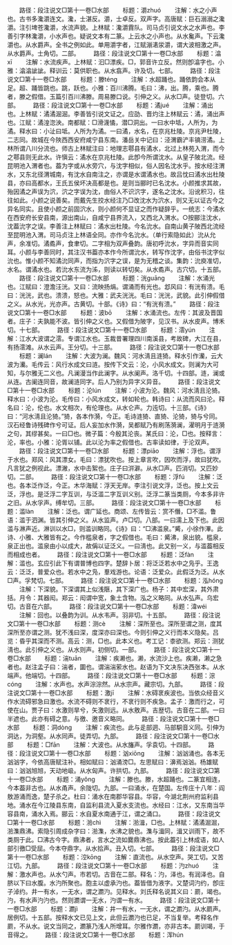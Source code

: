 <!-- { "loadSidebar": true } -->
　　路径：段注说文□第十一卷□水部
　　标题：灂zhuó
　　注解：水之小声也。古书多瀺灂连文。瀺，士湛反。灂，士卓反。双声字。高唐赋：巨石溺溺之瀺灂。注引埤苍瀺灂，水流声貌。上林赋：瀺灂霣队。司马贞引说文水之水声也。李善引字林瀺灂，小水声也。疑说文本有二篆。上云水之小声也。从水毚声。下云瀺灂也。从水爵声。全书之例如此。单用灂字者，江赋漰湱泶灂，谓大波相激之声。从水爵声。士角切。二部。
　　路径：段注说文□第十一卷□水部
　　标题：潝xī
　　注解：水流疾声。上林赋：汩□漂疾。□，郭音许立反。然则卽潝字也。小雅：潝潝訿訿。释训云：莫供职也。从水翕声。许及切。七部。
　　路径：段注说文□第十一卷□水部
　　标题：滕ténɡ
　　注解：水超踊也。踊依韵会本从足。超、踊皆跳也。跳，跃也。小雅：百川沸腾。毛曰：沸，出。腾，乘也。腾者，滕之假借。玉篇引百川沸滕。周易滕口说。引伸之义。从水□声。徒登切。六部。
　　路径：段注说文□第十一卷□水部
　　标题：潏jué
　　注解：涌出也。上林赋：潏潏淈淈。李善皆引说文证之。应劭、晋灼注上林赋云：潏，涌出声也。江赋：潏湟淴泱。南都赋：□滑瀎憰，潜□洞出。一曰水中坻，人所为，为潏。释水曰：小沚曰坻。人所为为潏。一曰潏，水名，在京兆杜陵。京兆尹杜陵，二志同。故城在今陜西西安府咸宁县东南。潘岳关中记曰：泾渭霸浐丰镐涝潏。上林所谓八川分流也。师古上林赋注曰：地理志鄠县有潏水，北过上林苑入渭，而今之鄠县则无此水。许愼云：潏水在京兆杜陵。此卽今所谓沈水。从皇子陂北流。经昆明池入渭者也。葢为字或从水旁穴，与沈字相似，俗人因名沈水乎。按水经注渭水，又东北径渭城南，有沈水自南注之，亦谓是水谓潏水也。故吕忱曰潏水出杜陵县，亦曰高都水，王氏五侯坏决高都是也。是则当郦时已名沈水。小颜推求其故，殆因潏之声误为泬，泬之字误为沈，由俗人不识泬字，遂名之沈水。沿讹积习，往往如此。小颜之说善矣。而戴先生挍水经注乃□改沈水为泬水，则又无以证古今之异名同实。且使小颜之前固泬水，则小颜何不显证之而作疑辞乎。一统志：今潏水在西安府长安县南，源出南山，自咸宁县界流入，又西北入渭水。○按郦注沈水，沈葢沇字之误。李善注上林赋曰：潏水出杜陵。今名沇水。自南山黄子陂西北流经至昆明池入渭。司马贞注上林语全同。亦作今名沇水。（单行索隐如此）沇从允声，余准切。潏矞声，食聿切。二字相为双声叠韵。唐初呼沇水，字异而音实同耳。小颜与李善同时，其注汉书葢亦本作今所谓沇水，转写作沈字，由俗书沈字似沇也。惟小颜不知潏沇同声，而指为泬字之误，是为无稽之谈。集韵：沇庾准切，水名。谓潏水也。若沇水东流为泲，则读以转切矣。从水矞声。古穴切。十五部。
　　路径：段注说文□第十一卷□水部
　　标题：洸ɡuānɡ
　　注解：水涌光也。江赋曰：澄澹汪洸。又曰：流映扬焆。谓涌而有光也。邶风曰：有洸有溃。毛曰：洸洸，武也。溃溃，怒也。大雅：武夫洸洸。毛曰：洸洸，武貌。此引伸假借之义。从水光，光亦声。古黄切。十部。《诗》曰：“有洸有溃。”
　　路径：段注说文□第十一卷□水部
　　标题：波bō
　　注解：水涌流也。左传：其波及晋国者。庄子：夫孰能不波。皆引伸之义也。又假借为陂字，见汉书。从水皮声。博禾切。十七部。
　　路径：段注说文□第十一卷□水部
　　标题：澐yún
　　注解：江水大波谓之澐。专谓江水也。玉裁昔署理四川南溪县，考故碑，大江在县，有扬澐滩。从水云声。王分切。十三部。
　　路径：段注说文□第十一卷□水部
　　标题：澜lán
　　注解：大波为澜。魏风：河水淸且涟猗。释水引作灡，云大波为灡。毛传云：风行水成文曰涟。按传下文云：沦，小风水成文。则澜为大可知，与尔雅无二义也。凡澜漫当作此澜字。从水阑声。洛千切。十四部。涟，澜或从连。古阑连同音，故澜涟同字。后人乃别为异字义异音。
　　路径：段注说文□第十一卷□水部
　　标题：沦lún
　　注解：小波为沦。魏风：河水淸且沦猗。释水曰：小波为沦。毛传曰：小风水成文，转如轮也。韩诗曰：从流而风曰沦。释名曰：沦，伦也。水文相次，有伦理也。从水仑声。力迍切。十三部。《诗》曰：“河水淸且沦猗。”猗，各本作漪，今正。毛诗涟猗、直猗、沦猗，猗与兮同。汉石经鲁诗残碑作兮可证。后人妄加水作漪，吴都赋乃有刷荡漪澜，濯明月于涟漪之句，其缪甚矣。一曰□也。微子篇：今殷其沦丧。某氏曰：沦，□也。按释言：沦，率也。小雅：沦胥以铺。此以沦为率之假借也。古率读如律，于沦双声。
　　路径：段注说文□第十一卷□水部
　　标题：漂piāo
　　注解：浮也。谓浮于水也。郑风：风其漂女。毛曰：漂犹吹也。按上章言吹，因吹而浮，故曰犹吹。凡言犹之例视此。漂潎，水中击絮也。庄子曰洴澼。从水□声。匹消切。又匹妙切。二部。
　　路径：段注说文□第十一卷□水部
　　标题：浮fú
　　注解：泛也。各本泛作泛，今正。木华海赋：浮天无岸。李注引说文浮，泛也。按上文云泛，浮也。是泛浮二字互训，与泛滥二字互训义别。泛浮二篆当类厕，今本多非许之旧。从水孚声。缚牟切。三部。
　　路径：段注说文□第十一卷□水部
　　标题：滥làn
　　注解：泛也。谓广延也。商颂、左传皆云：赏不僭，□不滥。鲁语：滥于泗渊。皆其引伸之义。从水监声。卢□切。八部。一曰濡上及下也。此因滥与淋声近。淋训以水□，则滥训略同。《诗》曰：“□沸滥泉。”觱，小徐作滭。此诗、小雅、大雅皆有之。今作槛泉者，字之假借也。毛曰：觱沸，泉出貌。槛泉，泉正出也。滥泉由小以成大，故偁以证泛义。一曰淸也。此又别一义，与滥葢相反而相成也者。
　　路径：段注说文□第十一卷□水部
　　标题：泛fàn
　　注解：滥也。玄应引此下有谓普博也四字。楚辞卜居：将泛泛若水中之凫乎。王逸云：泛泛，普爱众也。若水中之凫，羣戏游也。论语：泛爱众。此假泛为泛。从水□声。孚梵切。七部。
　　路径：段注说文□第十一卷□水部
　　标题：泓hónɡ
　　注解：下深貌。下深谓其上似浅陿，其下深广也。杨子：其中宏深，其外肃括。月令：其器闳。郑云：闳谓中宽，象土含物。泓之义略同。从水弘声。乌宏切。古音在六部。
　　路径：段注说文□第十一卷□水部
　　标题：湋wéi
　　注解：回也。以叠韵为训。从水韦声。羽非切。十五部。
　　路径：段注说文□第十一卷□水部
　　标题：测cè
　　注解：深所至也。深所至谓之测，度其深所至亦谓之测。犹不浅曰深，度深亦曰深也。今则引伸之义行而本义隐矣。吕览：昏乎其深而不测。高云：测，□也。此本义也。考工记：桼欲测。郑云：测犹淸也。此引伸之义也。从水则声。初侧切。一部。
　　路径：段注说文□第十一卷□水部
　　标题：湍tuān
　　注解：疾濑也。濑，水流沙上也。疾濑，濑之急者也。赵注孟子曰：湍者，圜也。谓湍湍萦水也。赵语为下文决东决西张本。从水端声。他端切。十四部。
　　路径：段注说文□第十一卷□水部
　　标题：淙cónɡ
　　注解：水声也。水声淙淙然。从水宗声。藏宗切。九部。
　　路径：段注说文□第十一卷□水部
　　标题：激jī
　　注解：水碍衺疾波也。当依众经音义作水流碍邪急曰激也。水流不碍则不衺行，不衺行则不疾急。孟子：激而行之，可使在山。贾子曰：水激则旱兮，矢激则远。从水敫声。吉歴切。古音在二部。一曰半遮也。此亦有碍之意。与徼、邀音义略同。
　　路径：段注说文□第十一卷□水部
　　标题：洞dònɡ
　　注解：疾流也。此与辵部迵、马部駧音义同。引伸为洞达，为洞壑。从水同声。徒弄切。九部。
　　路径：段注说文□第十一卷□水部
　　标题：□fān
　　注解：大波也。从水旛声。孚袁切。十四部。
　　路径：段注说文□第十一卷□水部
　　标题：汹xiōnɡ
　　注解：汹汹涌也。各本无汹汹字，今依高唐赋注补。相如赋曰：汹涌滂□。左思赋曰：濞焉汹汹。杨雄赋曰：汹汹旭旭，天动地岋。从水匈声。许拱切。九部。
　　路径：段注说文□第十一卷□水部
　　标题：涌yǒnɡ
　　注解：滕也。滕，水超踊也。二篆宜相连，今本葢非古也。从水甬声。余陇切。九部。一曰涌水，在楚国。左传庄十八年：阎敖游涌而逸，楚子杀之。杜曰：涌水在南郡华容县。华容，今湖北荆州府监利县地。涌水在今江陵县东南，自监利县流入夏水支流也。水经曰：江水，又东南当华容县南，涌水入焉。郦云：水自夏水南通于江，谓之涌口。
　　路径：段注说文□第十一卷□水部
　　标题：湁chì
　　注解：湁湒，□也。上林赋：潏潏淈淈，湁潗鼎沸。索隐引周成杂字曰：湁潗，水沸之貌也。潗与湒同，湒又训雨下，故不类厕于此。□沸古今字。鼎沸者，言水之流如爨鼎沸也。按此葢引上林成语，如人部引徼□受屈。今本夺鼎字。从水拾声。丑入切。七部。
　　路径：段注说文□第十一卷□水部
　　标题：涳kōnɡ
　　注解：直流也。从水空声。哭工切。又苦江切。九部。
　　路径：段注说文□第十一卷□水部
　　标题：汋zhuó
　　注解：激水声也。从水勺声。巿若切。古音在二部。释名：汋，泽也。有润泽也。自脐以下曰水腹。水汋所聚也。胞主以虚承汋也。葢皆借为液字。又楚词汋约，卽庄子淖约。井一有水，一无水，谓之瀱汋。见释水。刘氏释名说其义曰：罽，竭也。汋，有水声汋汋也。然则瀱谓一无水，汋谓一有水。
　　路径：段注说文□第十一卷□水部
　　标题：瀱jì
　　注解：井一有水，一无水，谓之瀱汋。从水罽声。居例切。十五部。按释水文已见上文，此但云瀱汋也已足，不当复举。考释名作罽，不从水。说文当同之，瀱篆乃浅人所增耳。尔雅作瀱，亦非古本。罽训竭，于音得之。
　　路径：段注说文□第十一卷□水部
　　标题：浑hún
